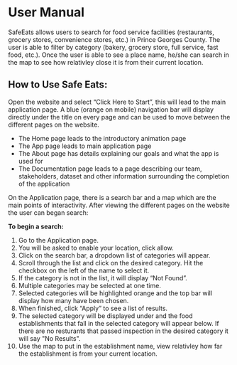 # User Manual
SafeEats allows users to search for food service facilities (restaurants, grocery stores, convenience stores, etc.) in Prince Georges County. The user is able to filter by category (bakery, grocery store, full service, fast food, etc.). Once the user is able to see a place name, he/she can search in the map to see how relativley close it is from their current location.

## How to Use Safe Eats:

Open the website and select “Click Here to Start”, this will lead to the main application page. A blue (orange on mobile) navigation bar will display directly under the title on every page and can be used to move between the different pages on the website. 

- The Home page leads to the introductory animation page
- The App page leads to main application page
- The About page has details explaining our goals and what the app is used for
- The Documentation page leads to a page describing our team, stakeholders, dataset and other information surrounding the completion of the application

On the Application page, there is a search bar and a map which are the main points of interactivity. After viewing the different pages on the website the user can began search: 

**To begin a search:**

1. Go to the Application page.
2. You will be asked to enable your location, click allow.
3. Click on the search bar, a dropdown list of categories will appear.
4. Scroll through the list and click on the desired category. Hit the checkbox on the left of the name to select it.
5. If the category is not in the list, it will display “Not Found”. 
6. Multiple categories may be selected at one time.
7. Selected categories will be highlighted orange and the top bar will display how many have been chosen.
8. When finished, click “Apply” to see a list of results.
9. The selected category will be displayed under and the food establishments that fall in the selected category will appear below. If there are no resturants that passed inspection in the desired category it will say "No Results". 
10. Use the map to put in the establishment name, view relativley how far the establishment is from your current location. 


